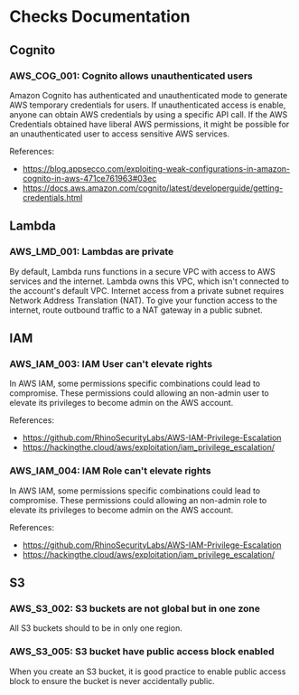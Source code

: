 # Checks Documentation

## Cognito

### AWS_COG_001: Cognito allows unauthenticated users

Amazon Cognito has authenticated and unauthenticated mode to generate AWS temporary credentials for users. If unauthenticated access is enable, anyone can obtain AWS credentials by using a specific API call. If the AWS Credentials obtained have liberal AWS permissions, it might be possible for an unauthenticated user to access sensitive AWS services.

References:
- https://blog.appsecco.com/exploiting-weak-configurations-in-amazon-cognito-in-aws-471ce761963#03ec
- https://docs.aws.amazon.com/cognito/latest/developerguide/getting-credentials.html

## Lambda

### AWS_LMD_001: Lambdas are private

By default, Lambda runs functions in a secure VPC with access to AWS services and the internet. Lambda owns this VPC, which isn't connected to the account's default VPC. Internet access from a private subnet requires Network Address Translation (NAT).
To give your function access to the internet, route outbound traffic to a NAT gateway in a public subnet.

## IAM

### AWS_IAM_003: IAM User can't elevate rights

In AWS IAM, some permissions specific combinations could lead to compromise. These permissions could allowing an non-admin user to elevate its privileges to become admin on the AWS account.

References:
- https://github.com/RhinoSecurityLabs/AWS-IAM-Privilege-Escalation
- https://hackingthe.cloud/aws/exploitation/iam_privilege_escalation/

### AWS_IAM_004: IAM Role can't elevate rights

In AWS IAM, some permissions specific combinations could lead to compromise. These permissions could allowing an non-admin role to elevate its privileges to become admin on the AWS account.

References:
- https://github.com/RhinoSecurityLabs/AWS-IAM-Privilege-Escalation
- https://hackingthe.cloud/aws/exploitation/iam_privilege_escalation/

## S3

### AWS_S3_002: S3 buckets are not global but in one zone

All S3 buckets should to be in only one region.

### AWS_S3_005: S3 bucket have public access block enabled

When you create an S3 bucket, it is good practice to enable public access block to ensure the bucket is never accidentally public.
